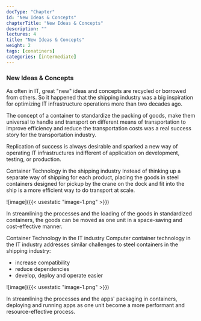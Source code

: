 ```yaml
---
docType: "Chapter"
id: "New Ideas & Concepts"
chapterTitle: "New Ideas & Concepts"
description: ""
lectures: 4
title: "New Ideas & Concepts"
weight: 2
tags: [conatiners]
categories: [intermediate]
---
```


### **New Ideas & Concepts**

As often in IT, great "new" ideas and concepts are recycled or borrowed from others. So it happened that the shipping industry was a big inspiration for optimizing IT infrastructure operations more than two decades ago.

The concept of a container to standardize the packing of goods, make them universal to handle and transport on different means of transportation to improve efficiency and reduce the transportation costs was a real success story for the transportation industry.

Replication of success is always desirable and sparked a new way of operating IT infrastructures indifferent of application on development, testing, or production.

Container Technology in the shipping industry Instead of thinking up a separate way of shipping for each product, placing the goods in steel containers designed for pickup by the crane on the dock and fit into the ship is a more efficient way to do transport at scale.

![image]({{< usestatic "image-1.png" >}})

In streamlining the processes and the loading of the goods in standardized containers, the goods can be moved as one unit in a space-saving and cost-effective manner.

Container Technology in the IT industry Computer container technology in the IT industry addresses similar challenges to steel containers in the shipping industry:

- increase compatibility
- reduce dependencies
- develop, deploy and operate easier

![image]({{< usestatic "image-1.png" >}})

In streamlining the processes and the apps' packaging in containers, deploying and running apps as one unit become a more performant and resource-effective process.
